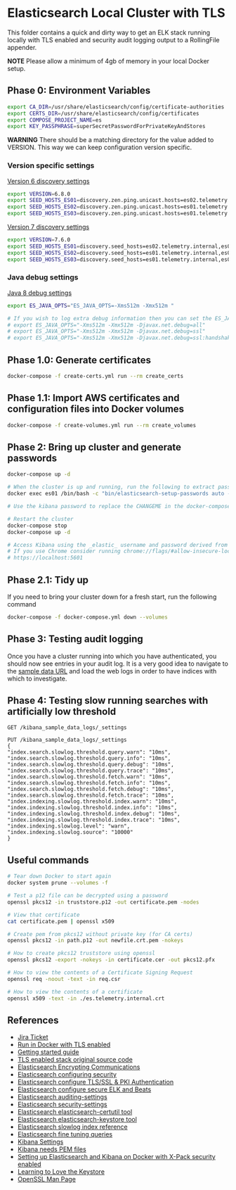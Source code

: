 # Elasticsearch Local Cluster with TLS

This folder contains a quick and dirty way to get an ELK stack running locally with TLS enabled and security audit
logging output to a RollingFile appender.

**NOTE** Please allow a minimum of 4gb of memory in your local Docker setup.

## Phase 0: Environment Variables

```bash
export CA_DIR=/usr/share/elasticsearch/config/certificate-authorities
export CERTS_DIR=/usr/share/elasticsearch/config/certificates
export COMPOSE_PROJECT_NAME=es
export KEY_PASSPHRASE=superSecretPasswordForPrivateKeyAndStores
```

**WARNING**
There should be a matching directory for the value added to VERSION. This way we can keep configuration version specific.

### Version specific settings

[Version 6 discovery settings](https://www.elastic.co/guide/en/elasticsearch/reference/6.8/discovery-settings.html)
```bash
export VERSION=6.8.0
export SEED_HOSTS_ES01=discovery.zen.ping.unicast.hosts=es02.telemetry.internal,es03.telemetry.internal
export SEED_HOSTS_ES02=discovery.zen.ping.unicast.hosts=es01.telemetry.internal,es03.telemetry.internal
export SEED_HOSTS_ES03=discovery.zen.ping.unicast.hosts=es01.telemetry.internal,es02.telemetry.internal
```

[Version 7 discovery settings](https://www.elastic.co/guide/en/elasticsearch/reference/7.6/discovery-settings.html) 
```bash
export VERSION=7.6.0
export SEED_HOSTS_ES01=discovery.seed_hosts=es02.telemetry.internal,es03.telemetry.internal
export SEED_HOSTS_ES02=discovery.seed_hosts=es01.telemetry.internal,es03.telemetry.internal
export SEED_HOSTS_ES03=discovery.seed_hosts=es01.telemetry.internal,es02.telemetry.internal
```

### Java debug settings

[Java 8 debug settings](https://www.ibm.com/support/knowledgecenter/en/SSYKE2_8.0.0/com.ibm.java.security.component.80.doc/security-component/jsse2Docs/debug.html)

```bash
export ES_JAVA_OPTS="ES_JAVA_OPTS=-Xms512m -Xmx512m "

# If you wish to log extra debug information then you can set the ES_JAVA_OPTS as the following examples show
# export ES_JAVA_OPTS="-Xms512m -Xmx512m -Djavax.net.debug=all"
# export ES_JAVA_OPTS="-Xms512m -Xmx512m -Djavax.net.debug=ssl"
# export ES_JAVA_OPTS="-Xms512m -Xmx512m -Djavax.net.debug=ssl:handshake"
```

## Phase 1.0: Generate certificates

```bash
docker-compose -f create-certs.yml run --rm create_certs
```

## Phase 1.1: Import AWS certificates and configuration files into Docker volumes

```bash
docker-compose -f create-volumes.yml run --rm create_volumes
```

## Phase 2: Bring up cluster and generate passwords

```bash
docker-compose up -d

# When the cluster is up and running, run the following to extract passwords
docker exec es01 /bin/bash -c "bin/elasticsearch-setup-passwords auto --batch --url https://es01.telemetry.internal:9200" > es-passwords.txt

# Use the kibana password to replace the CHANGEME in the docker-compose.yml

# Restart the cluster
docker-compose stop
docker-compose up -d

# Access Kibana using the _elastic_ username and password derived from above
# If you use Chrome consider running chrome://flags/#allow-insecure-localhost to allow the page to load with self-signed certs
# https://localhost:5601
```

## Phase 2.1: Tidy up

If you need to bring your cluster down for a fresh start, run the following command

```bash
docker-compose -f docker-compose.yml down --volumes
```

## Phase 3: Testing audit logging

Once you have a cluster running into which you have authenticated, you should now see entries in your audit log. It is a
very good idea to navigate to the [sample data URL](https://localhost:5601/app/kibana#/home/tutorial_directory/sampleData)
and load the web logs in order to have indices with which to investigate.

## Phase 4: Testing slow running searches with artificially low threshold

```
GET /kibana_sample_data_logs/_settings

PUT /kibana_sample_data_logs/_settings
{
"index.search.slowlog.threshold.query.warn": "10ms",
"index.search.slowlog.threshold.query.info": "10ms",
"index.search.slowlog.threshold.query.debug": "10ms",
"index.search.slowlog.threshold.query.trace": "10ms",
"index.search.slowlog.threshold.fetch.warn": "10ms",
"index.search.slowlog.threshold.fetch.info": "10ms",
"index.search.slowlog.threshold.fetch.debug": "10ms",
"index.search.slowlog.threshold.fetch.trace": "10ms",
"index.indexing.slowlog.threshold.index.warn": "10ms",
"index.indexing.slowlog.threshold.index.info": "10ms",
"index.indexing.slowlog.threshold.index.debug": "10ms",
"index.indexing.slowlog.threshold.index.trace": "10ms",
"index.indexing.slowlog.level": "warn",
"index.indexing.slowlog.source": "10000"
}
```

## Useful commands

```bash
# Tear down Docker to start again
docker system prune --volumes -f

# Test a p12 file can be decrypted using a password
openssl pkcs12 -in truststore.p12 -out certificate.pem -nodes

# View that certificate
cat certificate.pem | openssl x509

# Create pem from pkcs12 without private key (for CA certs)
openssl pkcs12 -in path.p12 -out newfile.crt.pem -nokeys

# How to create pkcs12 truststore using openssl
openssl pkcs12 -export -nokeys -in certificate.cer -out pkcs12.pfx

# How to view the contents of a Certificate Signing Request
openssl req -noout -text -in req.csr

# How to view the contents of a certificate
openssl x509 -text -in ./es.telemetry.internal.crt
```

## References
* [Jira Ticket](https://jira.tools.tax.service.gov.uk/browse/TEL-1886)
* [Run in Docker with TLS enabled](https://www.elastic.co/guide/en/elastic-stack-get-started/current/get-started-docker.html#get-started-docker-tls)
* [Getting started guide](https://github.com/elastic/stack-docs/blob/master/docs/en/getting-started/get-started-docker.asciidoc)
* [TLS enabled stack original source code](https://github.com/elastic/stack-docs/blob/master/docs/en/getting-started/docker/elastic-docker-tls.yml)
* [Elasticsearch Encrypting Communications](https://www.elastic.co/guide/en/elasticsearch/reference/current/configuring-tls.html)
* [Elasticsearch configuring security](https://www.elastic.co/guide/en/elasticsearch/reference/current/configuring-security.html)
* [Elasticsearch configure TLS/SSL & PKI Authentication](https://www.elastic.co/blog/elasticsearch-security-configure-tls-ssl-pki-authentication)
* [Elasticsearch configure secure ELK and Beats](https://www.elastic.co/blog/configuring-ssl-tls-and-https-to-secure-elasticsearch-kibana-beats-and-logstash)
* [Elasticsearch auditing-settings](https://www.elastic.co/guide/en/elasticsearch/reference/current/auditing-settings.html)
* [Elasticsearch security-settings](https://www.elastic.co/guide/en/elasticsearch/reference/current/security-settings.html)
* [Elasticsearch elasticsearch-certutil tool](https://www.elastic.co/guide/en/elasticsearch/reference/current/certutil.html)
* [Elasticsearch elasticsearch-keystore tool](https://www.elastic.co/guide/en/elasticsearch/reference/current/elasticsearch-keystore.html)
* [Elasticsearch slowlog index reference](https://www.elastic.co/guide/en/elasticsearch/reference/7.0/index-modules-slowlog.html)
* [Elasticsearch fine tuning queries](https://www.elastic.co/blog/advanced-tuning-finding-and-fixing-slow-elasticsearch-queries)
* [Kibana Settings](https://www.elastic.co/guide/en/kibana/current/settings.html)
* [Kibana needs PEM files](https://discuss.elastic.co/t/why-does-elasticsearch-use-pkcs-12-while-kibana-needs-pem/161756/2)
* [Setting up Elasticsearch and Kibana on Docker with X-Pack security enabled](http://codingfundas.com/setting-up-elasticsearch-6-8-with-kibana-and-x-pack-security-enabled/index.html)
* [Learning to Love the Keystore](https://nicklang.com/posts/learning-to-love-the-keystore)
* [OpenSSL Man Page](https://www.openssl.org/docs/man1.1.1/man1/openssl.html)
